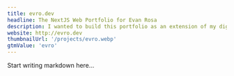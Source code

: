 ```yaml
---
title: evro.dev
headline: The NextJS Web Portfolio for Evan Rosa
description: I wanted to build this portfolio as an extension of my digital identity. This is v.1.
website: http://evro.dev
thumbnailUrl: '/projects/evro.webp'
gtmValue: 'evro'
---
```


Start writing markdown here...
